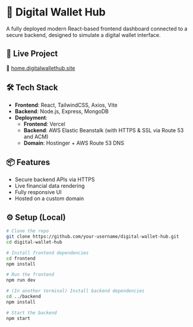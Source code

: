 # 💼 Digital Wallet Hub

A fully deployed modern React-based frontend dashboard connected to a secure backend, designed to simulate a digital wallet interface.

## 🚀 Live Project

🔗 [home.digitalwallethub.site](https://home.digitalwallethub.site)

## 🛠️ Tech Stack

- **Frontend**: React, TailwindCSS, Axios, Vite
- **Backend**: Node.js, Express, MongoDB
- **Deployment**:
  - **Frontend**: Vercel
  - **Backend**: AWS Elastic Beanstalk (with HTTPS & SSL via Route 53 and ACM)
  - **Domain**: Hostinger + AWS Route 53 DNS

## 📦 Features

- Secure backend APIs via HTTPS
- Live financial data rendering
- Fully responsive UI
- Hosted on a custom domain

## ⚙️ Setup (Local)

```bash
# Clone the repo
git clone https://github.com/your-username/digital-wallet-hub.git
cd digital-wallet-hub

# Install frontend dependencies
cd frontend
npm install

# Run the frontend
npm run dev

# (In another terminal) Install backend dependencies
cd ../backend
npm install

# Start the backend
npm start
